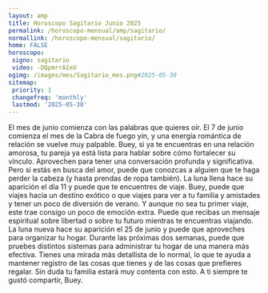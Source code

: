 ```yaml
---
layout: amp
title: Horoscopo Sagitario Junio 2025 
permalink: /horoscopo-mensual/amp/sagitario/
normallink: /horoscopo-mensual/sagitario/
home: FALSE
horoscopo:
 signo: sagitario
 video: -DQpmrrAIeU
ogimg: /images/mes/Sagitario_mes.png#2025-05-30
sitemap:
 priority: 1
 changefreq: 'monthly'
 lastmod: '2025-05-30'
---
```



El mes de junio comienza con las palabras que quieres oír.
El 7 de junio comienza el mes de la Cabra de fuego yin, y una energía romántica de relación se vuelve muy palpable. Buey, si ya te encuentras en una relación amorosa, tu pareja ya está lista para hablar sobre cómo fortalecer su vínculo. Aprovechen para tener una conversación profunda y significativa. Pero si estás en busca del amor, puede que conozcas a alguien que te haga perder la cabeza (y hasta prendas de ropa también).
La luna llena hace su aparición el día 11 y puede que te encuentres de viaje. Buey, puede que viajes hacia un destino exótico o que viajes para ver a tu familia y amistades y tener un poco de diversión de verano. Y aunque no sea tu primer viaje, este trae consigo un poco de emoción extra. Puede que recibas un mensaje espiritual sobre libertad o sobre tu futuro mientras te encuentras viajando.
La luna nueva hace su aparición el 25 de junio y puede que aproveches para organizar tu hogar. Durante las próximas dos semanas, puede que pruebes distintos sistemas para administrar tu hogar de una manera más efectiva. Tienes una mirada más detallista de lo normal, lo que te ayuda a mantener registro de las cosas que tienes y de las cosas que prefieres regalar. Sin duda tu familia estará muy contenta con esto. A ti siempre te gustó compartir, Buey.